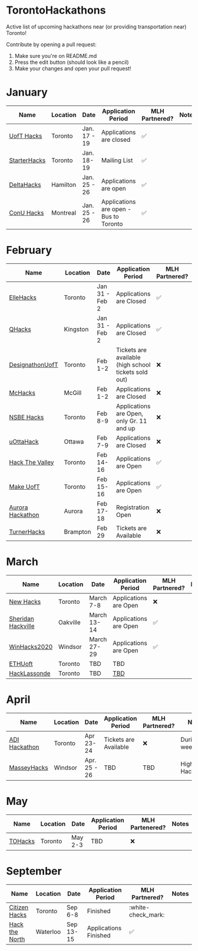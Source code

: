 # TorontoHackathons
Active list of upcoming hackathons near (or providing transportation near) Toronto!

Contribute by opening a pull request:
1. Make sure you're on README.md
2. Press the edit button (should look like a pencil)
3. Make your changes and open your pull request!

# January

| Name  |  Location | Date | Application Period | MLH Partnered? | Notes |
|---|---|---|---|---|---|
| [UofT Hacks](https://uofthacks.com/)  | Toronto | Jan. 17 - 19 | Applications are closed | :white_check_mark: |
| [StarterHacks](https://www.starterhacks.ca)  | Toronto | Jan. 18-19 | Mailing List | :white_check_mark: |
| [DeltaHacks](https://www.deltahacks.com/) | Hamilton | Jan. 25 - 26 | Applications are open | :white_check_mark: |
| [ConU Hacks](https://conuhacks.io)  | Montreal | Jan. 25 - 26 | Applications are open - Bus to Toronto | :white_check_mark: |

# February

| Name  | Location | Date | Application Period | MLH Partnered? | Notes |
|---|---|---|---|---|---|
| [ElleHacks](https://ellehacks.com/) | Toronto | Jan 31 - Feb 2 | Applications are Closed  | :white_check_mark: | Only Girls
| [QHacks](https://qhacks.io/)  | Kingston | Jan 31 - Feb 2 | Applications are Closed |  :white_check_mark: |  |
| [DesignathonUofT](https://www.eventbrite.com/e/designathon-uoft-2020-tickets-84530550151/) | Toronto | Feb 1-2 | Tickets are available (high school tickets sold out) | :x: | Focused on Design |
| [McHacks](https://mchacks.ca/) | McGill | Feb 1-2 | Applications are Closed | :x: |
| [NSBE Hacks](http://www.nsbehacksuoft.ca)  | Toronto | Feb 8-9 | Applications are Open, only Gr. 11 and up | :x: |
| [uOttaHack](https://2020.uottahack.ca/) | Ottawa | Feb 7-9 | Applications are Closed | :x: | Bus to Waterloo |
| [Hack The Valley](https://hackthevalley.io/)  | Toronto | Feb 14-16 | Applications are Open | :white_check_mark: |
| [Make UofT](https://ieee.utoronto.ca/makeuoft/)  | Toronto | Feb 15-16 | Applications are Open | :white_check_mark: |
| [Aurora Hackathon](https://www.eventbrite.ca/e/aurora-hackathon-tickets-86600352987) | Aurora | Feb 17-18 | Registration Open | :x: | Ages 16-19, during weekdays | 
| [TurnerHacks](https://turnerhacks.com/)  | Brampton | Feb 29 | Tickets are Available | :x: | Highschool Hackathon |


# March

| Name  |  Location | Date | Application Period | MLH Partnered? | Notes |
|---|---|---|---|---|---|
| [New Hacks](http://www.newhacks.ca/)  | Toronto | March 7-8 | Applications are Open | :x: |
| [Sheridan Hackville]( https://www.hackville.io/)  | Oakville | March 13-14 | Applications are Open | :white_check_mark: |
| [WinHacks2020](https://winhacks.ca/) | Windsor | March 27-29 | Applications are Open | :white_check_mark: |
| [ETHUoft](https://www.ethuoft.ca) | Toronto | TBD | TBD | 
| [HackLassonde](http://hacklassonde.ca/)  | Toronto | TBD | [TBD](https://www.facebook.com/hacklassonde/photos/a.1624337027866972/2102961226671214/) |   |


# April

| Name  |  Location | Date | Application Period | MLH Partnered? | Notes |
|---|---|---|---|---|---|
| [ADI Hackathon](https://eventchain.io/event-details/f9c7436eb38559d1bed413bfcf810597/ADI_Toronto_Summit_and_Hackathon) | Toronto | Apr 23-24 | Tickets are Available | :x: | During weekdays |
| [MasseyHacks](https://masseyhacks.ca/)  | Windsor | Apr. 25 - 26 | TBD | TBD | Highschool Hackathon 

# May

| Name  |  Location | Date | Application Period | MLH Partenered? | Notes |
|---|---|---|---|---|---|
| [TOHacks](https://www.tohacks.ca/) | Toronto | May 2-3 | TBD | :x: |

# September
 
| Name  |  Location | Date | Application Period | MLH Partnered? | Notes |
|---|---|---|---|---|---|
| [Citizen Hacks](https://www.citizenhacks.com/) | Toronto | Sep 6-8 | Finished | :white-check_mark: |
| [Hack the North](https://hackthenorth.com/) | Waterloo | Sep 13-15 | Applications Finished | :white_check_mark: |
 
 




